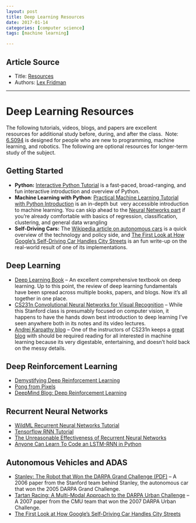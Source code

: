 ```yaml
---
layout: post
title: Deep Learning Resources 
date: 2017-01-14
categories: [computer science]
tags: [machine learning]

---
```



## Article Source
* Title: [Resources](http://selfdrivingcars.mit.edu/resources/)
* Authors: [Lex Fridman](http://lexfridman.com/)

---

Deep Learning Resources 
=========

The following tutorials, videos, blogs, and papers are excellent
resources for additional study before, during, and after the class.
 Note: [6.S094](http://selfdrivingcars.mit.edu) is designed for people who are new to programming, machine
learning, and robotics. The following are optional resources
for longer-term study of the subject.

Getting Started
---------------

-   **Python:** [Interactive Python
    Tutorial](http://www.learnpython.org/) is a
    fast-paced, broad-ranging, and fun interactive introduction and
    overview of Python.
-   **Machine Learning with Python**: [Practical Machine Learning
    Tutorial with Python
    Introduction](https://pythonprogramming.net/machine-learning-tutorial-python-introduction/) is
    an in-depth but  very accessible introduction to machine
    learning. You can skip ahead to the [Neural Networks
    part](https://pythonprogramming.net/neural-networks-machine-learning-tutorial/) if
    you’re already comfortable with basics of regression,
    classification, clustering, and general data wrangling
-   **Self-Driving Cars:** The [Wikipedia article on autonomous
    cars](https://en.wikipedia.org/wiki/Autonomous_car#Classification)
    is a quick overview of the technology and policy side, and [The
    First Look at How Google’s Self-Driving Car Handles City
    Streets](http://www.citylab.com/tech/2014/04/first-look-how-googles-self-driving-car-handles-city-streets/8977/) is
    an fun write-up on the real-world result of one of
    its implementations.

Deep Learning
-------------

-   [Deep Learning Book](http://www.deeplearningbook.org/) – An
    excellent comprehensive textbook on deep learning. Up to this point,
    the review of deep learning fundamentals have been spread across
    multiple books, papers, and blogs. Now it’s all together in
    one place.
-   [CS231n Convolutional Neural Networks for Visual
    Recognition](http://cs231n.github.io/) – While this Stanford class
    is presumably focused on computer vision, it happens to have the
    hands down best introduction to deep learning I’ve seen anywhere
    both in its notes and its video lectures.
-   [Andrej Karpathy blog](http://karpathy.github.io/) – One of the
    instructors of CS231n keeps a [great
    blog](http://karpathy.github.io/) with should be required reading
    for all interested in machine learning because its very digestable,
    entertaining, and doesn’t hold back on the messy details.

Deep Reinforcement Learning
---------------------------

-   [Demystifying Deep Reinforcement
    Learning](https://www.nervanasys.com/demystifying-deep-reinforcement-learning/)
-   [Pong from Pixels](http://karpathy.github.io/2016/05/31/rl/)
-   [DeepMind Blog: Deep Reinforcement
    Learning](https://deepmind.com/blog/deep-reinforcement-learning/)

Recurrent Neural Networks
-------------------------

-   [WildML Recurrent Neural Networks
    Tutorial](http://www.wildml.com/2015/09/recurrent-neural-networks-tutorial-part-1-introduction-to-rnns/)
-   [Tensorflow RNN
    Tutorial](https://www.tensorflow.org/versions/r0.11/tutorials/recurrent/)
-   [The Unreasonable Effectiveness of Recurrent Neural
    Networks](http://karpathy.github.io/2015/05/21/rnn-effectiveness/)
-   [Anyone Can Learn To Code an LSTM-RNN in
    Python](https://iamtrask.github.io//2015/11/15/anyone-can-code-lstm/)

Autonomous Vehicles and ADAS
----------------------------

-   [Stanley: The Robot that Won the DARPA Grand
    Challenge (PDF)](http://isl.ecst.csuchico.edu/DOCS/darpa2005/DARPA%202005%20Stanley.pdf) –
    A 2006 paper from the Stanford team behind Stanley, the autonomous
    car that won the 2005 DARPA Grand Challenge.
-   [Tartan Racing: A Multi-Modal Approach to the DARPA Urban
    Challenge](http://www.ri.cmu.edu/publication_view.html?pub_id=6906)
    – A 2007 paper from the CMU team that won the 2007 DARPA
    Urban Challenge.
-   [The First Look at How Google’s Self-Driving Car Handles City
    Streets](http://www.citylab.com/tech/2014/04/first-look-how-googles-self-driving-car-handles-city-streets/8977/)

 
